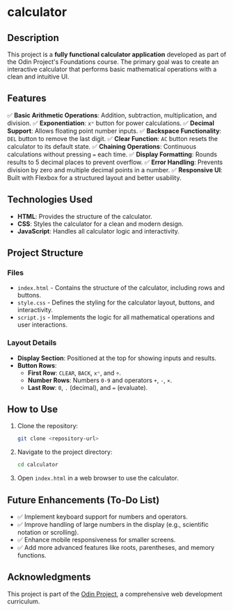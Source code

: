 # calculator

## Description
This project is a **fully functional calculator application** developed as part of the Odin Project's Foundations course. The primary goal was to create an interactive calculator that performs basic mathematical operations with a clean and intuitive UI.

## Features
✅ **Basic Arithmetic Operations**: Addition, subtraction, multiplication, and division.
✅ **Exponentiation**: `xⁿ` button for power calculations.
✅ **Decimal Support**: Allows floating point number inputs.
✅ **Backspace Functionality**: `DEL` button to remove the last digit.
✅ **Clear Function**: `AC` button resets the calculator to its default state.
✅ **Chaining Operations**: Continuous calculations without pressing `=` each time.
✅ **Display Formatting**: Rounds results to 5 decimal places to prevent overflow.
✅ **Error Handling**: Prevents division by zero and multiple decimal points in a number.
✅ **Responsive UI**: Built with Flexbox for a structured layout and better usability.

## Technologies Used
- **HTML**: Provides the structure of the calculator.
- **CSS**: Styles the calculator for a clean and modern design.
- **JavaScript**: Handles all calculator logic and interactivity.

## Project Structure

### Files
- `index.html` - Contains the structure of the calculator, including rows and buttons.
- `style.css` - Defines the styling for the calculator layout, buttons, and interactivity.
- `script.js` - Implements the logic for all mathematical operations and user interactions.

### Layout Details
- **Display Section**: Positioned at the top for showing inputs and results.
- **Button Rows**:
  - **First Row**: `CLEAR`, `BACK`, `xⁿ`, and `÷`.
  - **Number Rows**: Numbers `0-9` and operators `+`, `-`, `×`.
  - **Last Row**: `0`, `.` (decimal), and `=` (evaluate).

## How to Use

1. Clone the repository:
   ```bash
   git clone <repository-url>
   ```
2. Navigate to the project directory:
   ```bash
   cd calculator
   ```
3. Open `index.html` in a web browser to use the calculator.

## Future Enhancements (To-Do List)
- ✅ Implement keyboard support for numbers and operators.
- ✅ Improve handling of large numbers in the display (e.g., scientific notation or scrolling).
- ✅ Enhance mobile responsiveness for smaller screens.
- ✅ Add more advanced features like roots, parentheses, and memory functions.

## Acknowledgments
This project is part of the [Odin Project](https://www.theodinproject.com/), a comprehensive web development curriculum.

